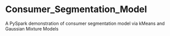 # Consumer_Segmentation_Model
A PySpark demonstration of consumer segmentation model via kMeans and Gaussian Mixture Models
